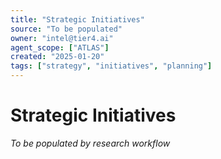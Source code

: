 ```yaml
---
title: "Strategic Initiatives"
source: "To be populated"
owner: "intel@tier4.ai"
agent_scope: ["ATLAS"]
created: "2025-01-20"
tags: ["strategy", "initiatives", "planning"]
---
```


# Strategic Initiatives

*To be populated by research workflow*
